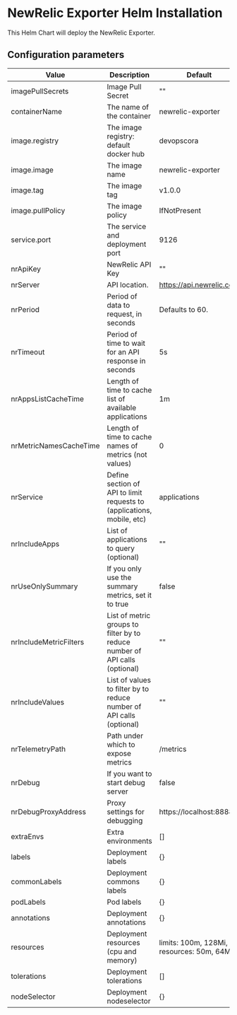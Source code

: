 # NewRelic Exporter Helm Installation
This Helm Chart will deploy the NewRelic Exporter.

## Configuration parameters
Value                       | Description                                            | Default
----------------------------|--------------------------------------------------------|-------------------
imagePullSecrets            | Image Pull Secret                                      | ""
containerName               | The name of the container                              | newrelic-exporter
image.registry              | The image registry: default docker hub                 | devopscora
image.image                 | The image name                                         | newrelic-exporter
image.tag                   | The image tag                                          | v1.0.0
image.pullPolicy            | The image policy                                       | IfNotPresent
service.port                | The service and deployment port                        | 9126
nrApiKey                    | NewRelic API Key                                       | ""
nrServer                    | API location.                                          | https://api.newrelic.com
nrPeriod                    | Period of data to request, in seconds                  | Defaults to 60.
nrTimeout                   | Period of time to wait for an API response in seconds  | 5s
nrAppsListCacheTime         | Length of time to cache list of available applications | 1m
nrMetricNamesCacheTime      | Length of time to cache names of metrics (not values)  | 0
nrService                   | Define section of API to limit requests to (applications, mobile, etc) | applications
nrIncludeApps               | List of applications to query (optional)               | ""
nrUseOnlySummary            | If you only use the summary metrics, set it to true    | false
nrIncludeMetricFilters      | List of metric groups to filter by to reduce number of API calls (optional) | ""
nrIncludeValues             | List of values to filter by to reduce number of API calls (optional) | ""
nrTelemetryPath             | Path under which to expose metrics                     | /metrics
nrDebug                     | If you want to start debug server                      | false
nrDebugProxyAddress         | Proxy settings for debugging                           | https://localhost:8888
extraEnvs                   | Extra environments                                     | []
labels                      | Deployment labels                                      | {}
commonLabels                | Deployment commons labels                              | {}
podLabels                   | Pod labels                                             | {}
annotations                 | Deployment annotations                                 | {}
resources                   | Deployment resources (cpu and memory)                  | limits: 100m, 128Mi, resources: 50m, 64Mi
tolerations                 | Deployment tolerations                                 | []
nodeSelector                | Deployment nodeselector                                | {}
